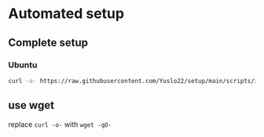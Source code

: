 # Automated setup

## Complete setup

### Ubuntu

```bash
curl -o- https://raw.githubusercontent.com/Yuslo22/setup/main/scripts/install-ubuntu.sh | sh
```

## use wget

replace `curl -o-` with `wget -qO-`
